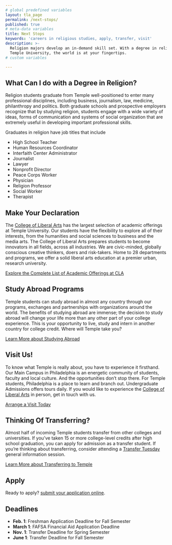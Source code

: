 ```yaml
---
# global predefined variables
layout: tla_page
permalink: /next-stops/
published: true
# meta-data variables
title: Next Stops
keywords: 'careers in religious studies, apply, transfer, visit'
description: >-
  Religion majors develop an in-demand skill set. With a degree in religion from
  Temple University, the world is at your fingertips.
# custom variables

---
```

## What Can I do with a Degree in Religion?
Religion students graduate from Temple well-positioned to enter many professional disciplines, including business, journalism, law, medicine, philanthropy and politics. Both graduate schools and prospective employers recognize that by studying religion, students engage with a wide variety of ideas, forms of communication and systems of social organization that are extremely useful in developing important professional skills.

Graduates in religion have job titles that include

- High School Teacher
- Human Resources Coordinator
- Interfaith Center Administrator
- Journalist
- Lawyer
- Nonprofit Director
- Peace Corps Worker
- Physician
- Religion Professor
- Social Worker
- Therapist

## Make Your Declaration
The [College of Liberal Arts](https://liberalarts.temple.edu/) has the largest selection of academic offerings at Temple University. Our students have the flexibility to explore all of their interests, from the humanities and social sciences to business and the media arts. The College of Liberal Arts prepares students to become innovators in all fields, across all industries. We are civic-minded, globally conscious creative thinkers, doers and risk-takers. Home to 28 departments and programs, we offer a solid liberal arts education at a premier urban, research university.

[Explore the Complete List of Academic Offerings at CLA](liberalarts.temple.edu)

## Study Abroad Programs
Temple students can study abroad in almost any country through our programs, exchanges and partnerships with organizations around the world. The benefits of studying abroad are immense; the decision to study abroad will change your life more than any other part of your college experience. This is your opportunity to live, study and intern in another country for college credit. Where will Temple take you?

[Learn More about Studying Abroad](https://studyabroad.temple.edu/)

## Visit Us!
To know what Temple is really about, you have to experience it firsthand. Our Main Campus in Philadelphia is an energetic community of students, faculty and local culture. And the opportunities don’t stop there. For Temple students, Philadelphia is a place to learn and branch out. Undergraduate Admissions offers tours daily. If you would like to experience the [College of Liberal Arts](https://liberalarts.temple.edu/) in person, get in touch with us.

[Arrange a Visit Today](http://admissions.temple.edu/visit)

## Thinking Of Transferring?
Almost half of incoming Temple students transfer from other colleges and universities. If you’ve taken 15 or more college-level credits after high school graduation, you can apply for admission as a transfer student. If you’re thinking about transferring, consider attending a [Transfer Tuesday](http://admissions.temple.edu/visit/transfer-tuesday) general information session.

[Learn More about Transferring to Temple](http://admissions.temple.edu/apply/transfer-applicant)

## Apply
Ready to apply? [submit your application online](http://admissions.temple.edu/apply).

## Deadlines
- **Feb. 1**: Freshman Application Deadline for Fall Semester
- **March 1**: FAFSA Financial Aid Application Deadline
- **Nov. 1**: Transfer Deadline for Spring Semester
- **June 1**: Transfer Deadline for Fall Semester
